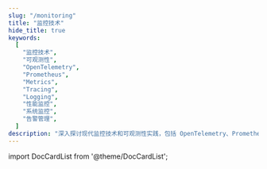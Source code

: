 ```yaml
---
slug: "/monitoring"
title: "监控技术"
hide_title: true
keywords:
  [
    "监控技术",
    "可观测性",
    "OpenTelemetry",
    "Prometheus",
    "Metrics",
    "Tracing",
    "Logging",
    "性能监控",
    "系统监控",
    "告警管理",
  ]
description: "深入探讨现代监控技术和可观测性实践，包括 OpenTelemetry、Prometheus 等工具的使用，以及 Metrics、Tracing、Logging 等核心监控概念的最佳实践"
---
```


import DocCardList from '@theme/DocCardList';

<DocCardList />

